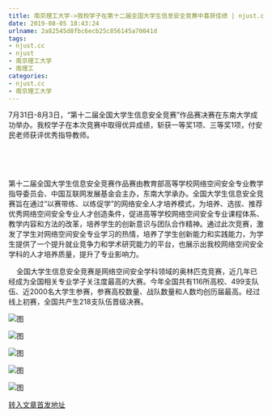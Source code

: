 ```yaml
---
title: 南京理工大学->我校学子在第十二届全国大学生信息安全竞赛中喜获佳绩 | njust.cc
date: 2019-08-05 18:43:24
urlname: 2a82545d8fbc6ecb25c856145a70041d
tags: 
- njust.cc
- njust
- 南京理工大学
- 南理工
categories:
- njust.cc
- 南京理工大学
---
```



7月31日-8月3日，“第十二届全国大学生信息安全竞赛”作品赛决赛在东南大学成功举办。我校学子在本次竞赛中取得优异成绩，斩获一等奖1项、三等奖1项，付安民老师获评优秀指导教师。

 

 

第十二届全国大学生信息安全竞赛作品赛由教育部高等学校网络空间安全专业教学指导委员会、中国互联网发展基金会主办，东南大学承办。全国大学生信息安全竞赛旨在通过“以赛带练、以练促学”的网络安全人才培养模式，为培养、选拔、推荐优秀网络空间安全专业人才创造条件，促进高等学校网络空间安全专业课程体系、教学内容和方法的改革，培养学生的创新意识与团队合作精神。通过此次竞赛，激发了学生对网络空间安全专业学习的热情，培养了学生创新能力和实践能力，为学生提供了一个提升就业竞争力和学术研究能力的平台，也展示出我校网络空间安全学科的人才培养质量，提升了专业影响力。

‍‍    全国大学生信息安全竞赛是网络空间安全学科领域的奥林匹克竞赛，近几年已经成为全国相关专业学子关注度最高的大赛。今年全国共有116所高校、499支队伍、近2000名大学生参赛，参赛高校数量、战队数量和人数均创历届最高。经过线上初赛，全国共产生218支队伍晋级决赛。



![图](http://zs.njust.edu.cn/_upload/article/images/0b/f4/8d4c34c6455f92f781ab0ad84106/aafa1ed0-98af-4628-baae-8d4830bb92c2.jpg)

![图](http://zs.njust.edu.cn/_upload/article/images/0b/f4/8d4c34c6455f92f781ab0ad84106/5aacc489-f444-4b23-90b0-c93e3bd7b5df.jpg)

![图](http://zs.njust.edu.cn/_upload/article/images/0b/f4/8d4c34c6455f92f781ab0ad84106/f88aa245-8163-4818-bead-a159b37511f6.jpg)

![图](http://zs.njust.edu.cn/_upload/article/images/0b/f4/8d4c34c6455f92f781ab0ad84106/f28564aa-4989-4990-b43a-45a5e8541264.jpg)

![图](http://zs.njust.edu.cn/_upload/article/images/0b/f4/8d4c34c6455f92f781ab0ad84106/c660d588-ca35-4416-a8a1-f3d3d33ff295.jpg)

[转入文章首发地址](http://zs.njust.edu.cn/21/c2/c4621a205250/page.htm)